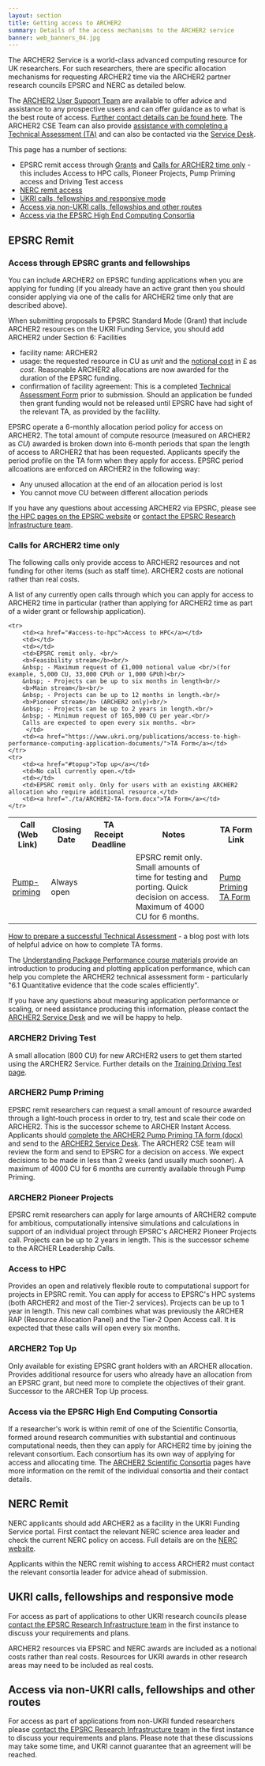 ```yaml
---
layout: section
title: Getting access to ARCHER2 
summary: Details of the access mechanisms to the ARCHER2 service
banner: web_banners_04.jpg
---
```


The ARCHER2 Service is a world-class advanced computing resource for UK researchers. For such researchers, there are specific allocation mechanisms for requesting ARCHER2 time via the ARCHER2 partner research councils EPSRC and NERC as detailed below. 

The [ARCHER2 User Support Team](mailto:support@archer2.ac.uk) are available to offer advice and assistance to any prospective users and can offer guidance as to what is the best route of access. [Further contact details can be found here](https://www.archer2.ac.uk/support-access/servicedesk.html).
The ARCHER2 CSE Team can also provide [assistance with completing a Technical Assessment (TA)](https://www.archer2.ac.uk/news/2022/08/03/technical-assessments.html "Help on completing a successful TA")  and can also be contacted via the [Service Desk](mailto:support@archer2.ac.uk). 

This page has a number of sections:

- EPSRC remit access through [Grants](#epsrc-grants) and [Calls for ARCHER2 time only](#archer2-time-calls) - this includes Access to HPC calls, Pioneer Projects, Pump Priming access and Driving Test access
- [NERC remit access](#nerc) 
- [UKRI calls, fellowships and responsive mode](#ukri-calls)
- [Access via non-UKRI calls, fellowships and other routes](#other-calls)
- [Access via the EPSRC High End Computing Consortia](#consortia)

<!-- TODO: add section "Which access route should I choose" -->

<a id="epsrc"></a>
## EPSRC Remit

<a id="epsrc-grants"></a>
### Access through EPSRC grants and fellowships
You can include ARCHER2 on EPSRC funding applications when you are applying for funding (if you already have an
active grant then you should consider applying via one of the calls for ARCHER2 time only that are described
above).

When submitting proposals to EPSRC Standard Mode (Grant) that include ARCHER2 resources on the UKRI Funding Service, you should add ARCHER2  under Section 6: Facilities

- facility name: ARCHER2
- usage: the requested resource in CU as *unit* and the [notional cost](http://www.archer2.ac.uk/support-access/cu-calc.html#cu-rates-and-costs) in £ as *cost*. Reasonable ARCHER2 allocations are
now awarded for the duration of the EPSRC funding. 
- confirmation of facility agreement: This is a completed [Technical Assessment Form](ta/ARCHER2-TA-form.docx)   prior to submission.  Should an application be funded then grant funding would not be released until EPSRC have had sight of the relevant TA, as provided by the facililty. 




EPSRC operate a 6-monthly allocation period policy for access on ARCHER2. The total amount of compute resource
(measured on ARCHER2 as *CU*) awarded is broken down into 6-month periods that span the length of  access to ARCHER2
that has been requested. Applicants specify the period profile on the TA form when they apply for access.
EPSRC period allcoations are enforced on ARCHER2 in the following way: 

- Any unused allocation at the end of an allocation period is lost  
- You cannot move CU between different allocation periods

If you have any questions about accessing ARCHER2 via EPSRC, please see
[the HPC pages on the EPSRC website](https://epsrc.ukri.org/research/facilities/hpc/) or
[contact the EPSRC Research Infrastructure team](mailto:researchinfrastructure@epsrc.ukri.org).

<a id="archer2-time-calls"></a>
### Calls for ARCHER2 time only
The following calls only provide access to ARCHER2 resources and not funding for other items (such
as staff time). ARCHER2 costs are notional rather than real costs.

A list of any currently open calls through which you can apply for access to ARCHER2 time in particular (rather than applying for ARCHER2 time as part of a wider grant or fellowship application).

<table>
	<tr>
		<th >Call (Web Link)</th>
		<th >Closing Date</th>
		<th >TA Receipt Deadline</th>
		<th >Notes</th>
		<th >TA Form Link</th>
	</tr>
	<tr>
		<td><a href="#pump-priming">Pump-priming</a></td>
		<td>Always open</td>
		<td></td>
		<td>EPSRC remit only. Small amounts of time for testing and porting. Quick decision on access. Maximum of 4000 CU for 6 months.</td>
		<td><a href="./ta/ARCHER2-PumpPriming-form.docx">Pump Priming TA Form</a></td>
	</tr>

	<tr>
		<td><a href="#access-to-hpc">Access to HPC</a></td>
		<td></td>
		<td></td>
		<td>EPSRC remit only. <br/>
		<b>Feasibility stream</b><br/>
		&nbsp; - Maximum request of £1,000 notional value <br/>(for example, 5,000 CU, 33,000 CPUh or 1,000 GPUh)<br/>
		&nbsp; - Projects can be up to six months in length<br/>
		<b>Main stream</b><br/>
		&nbsp; - Projects can be up to 12 months in length.<br/>
		<b>Pioneer stream</b> (ARCHER2 only)<br/>
		&nbsp; - Projects can be up to 2 years in length.<br/>
		&nbsp; - Minimum request of 165,000 CU per year.<br/>
		Calls are expected to open every six months. <br>
		 </td>
		<td><a href="https://www.ukri.org/publications/access-to-high-performance-computing-application-documents/">TA Form</a></td>
	</tr>
	<tr>
		<td><a href="#topup">Top up</a></td>
		<td>No call currently open.</td>
		<td></td>
		<td>EPSRC remit only. Only for users with an existing ARCHER2 allocation who require additional resource.</td>
		<td><a href="./ta/ARCHER2-TA-form.docx">TA Form</a></td>
	</tr>
</table>

[How to prepare a successful Technical Assessment](https://www.archer2.ac.uk/news/2022/08/03/technical-assessments.html) - a blog post with lots of helpful advice on how to complete TA forms.

The [Understanding Package Performance course materials](https://www.archer2.ac.uk/training/courses/211028-package-performance/#materials) provide an introduction to producing and plotting application performance, which can help you complete the ARCHER2 technical assessment form - particularly "6.1 Quantitative evidence that the code scales efficiently". 

If you have any questions about measuring application performance or scaling, or need assistance producing this information, please contact the [ARCHER2 Service Desk](mailto:support@archer2.ac.uk) and we will be happy to help.

<a id="driving-test"></a>
### ARCHER2 Driving Test

A small allocation (800 CU) for new ARCHER2 users to get them started using the ARCHER2 Service.  Further details on the [Training Driving Test page](https://www.archer2.ac.uk/training/driving-test.html).


<a id="pump-priming"></a>
### ARCHER2 Pump Priming

EPSRC remit researchers can request a small amount of resource awarded through a light-touch process in order to try, test and scale their code on ARCHER2. This is the successor scheme to ARCHER Instant Access. Applicants should [complete the ARCHER2 Pump Priming TA form (docx)](ta/ARCHER2-PumpPriming-form.docx) and send to the [ARCHER2 Service Desk](mailto:support@archer2.ac.uk). The ARCHER2 CSE team will review the form and send to EPSRC for a decision on access. We expect decisions to be made in less than 2 weeks (and usually much sooner). A maximum of 4000 CU for 6 months are currently available through Pump Priming.


<a id="pioneer-projects"></a>
### ARCHER2 Pioneer Projects
EPSRC remit researchers can apply for large amounts of ARCHER2 compute for ambitious, computationally intensive simulations and calculations in support of an individual project through EPSRC's ARCHER2 Pioneer Projects call.  Projects can be up to 2 years in length.  This is the successor scheme to the ARCHER Leadership Calls.

<a id="access-to-hpc"></a>
### Access to HPC
Provides an open and relatively flexible route to computational support for projects in EPSRC remit.
You can apply for access to EPSRC's HPC systems (both ARCHER2 and most of the Tier-2 services). Projects can be up to 1 year in length. This new call combines what was previously the ARCHER RAP (Resource Allocation Panel) and the Tier-2 Open Access call. It is expected that these calls will open every six months.


<a id="topup"></a>
### ARCHER2 Top Up
Only available for existing EPSRC grant holders with an ARCHER allocation. Provides additional resource for users who already have an allocation from an EPSRC grant, but need more to complete the objectives of their grant. Successor to the ARCHER Top Up process.

<a id="consortia"></a>
### Access via the EPSRC High End Computing Consortia
If a researcher's work is within remit of one of the Scientific Consortia, formed around research communities with substantial and continuous computational needs, then they can apply for ARCHER2 time by joining the relevant consortium. Each consortium has its own way of applying for access and allocating time. The [ARCHER2 Scientific Consortia](https://www.archer2.ac.uk/research/consortia/) pages have more information on the remit of the individual consortia and their contact details. 

<a id="nerc"></a>
## NERC Remit
NERC applicants should add ARCHER2 as a facility in the UKRI Funding Service portal.  First contact the relevant NERC science area leader and check the
current NERC policy on access. Full details are on the [NERC website](https://www.ukri.org/councils/nerc/facilities-and-resources/find-a-nerc-facility-or-resource/applying-to-use-high-performance-computing-services/). 

Applicants within the NERC remit wishing to access ARCHER2 must contact the relevant consortia leader for advice ahead of submission. 


<a id="ukri-calls"></a>
## UKRI calls, fellowships and responsive mode
For access as part of applications to other UKRI research councils please
[contact the EPSRC Research Infrastructure team](mailto:researchinfrastructure@epsrc.ukri.org) in the first
instance to discuss your requirements and plans. 

ARCHER2 resources via EPSRC and NERC awards are included as a notional costs rather than real costs. Resources for 
UKRI awards in other research areas may need to be included as real costs. 


<a id="other-calls"></a>
## Access via non-UKRI calls, fellowships and other routes

For access as part of applications from non-UKRI funded researchers please
[contact the EPSRC Research Infrastructure team](mailto:researchinfrastructure@epsrc.ukri.org) in the first instance to 
discuss your requirements and plans. Please note that these discussions may take some time, and UKRI cannot guarantee that an agreement will be reached. 

<!-- TODO: add industry access details -->


<!--
<a id="prace"></a>
## Access via PRACE

[PRACE](https://prace-ri.eu/) is a pan-European infrastructure that provides access to HPC systems hosted across Europe. PRACE runs a number of different calls through which researchers can gain access to HPC resources. Information on the calls is available on [the PRACE website](https://prace-ri.eu/hpc-access/).

### Guidance on access to PRACE machine for UK scientists

The UK (via EPSRC, STFC and BBSRC) are now paying around £1M a year to be members of PRACE and to get access to the PRACE machines for UK scientists. 
In order to maximise the amount of time obtained, and to help those thinking of applying, the following guidance has been developed by Sylvain Laizet and Debora Sijacki, 
who have had a lot of experience and success in applying to PRACE. Thanks to them for their help. If anyone else would like to add anything based on their experiences, 
please contact the ARCHER2 team [support@archer2.ac.uk]((mailto:support@archer2.ac.uk)). 

First of all, it may be obvious but it is very important to read all the information on the [PRACE website](https://prace-ri.eu/). The main sources of information are the User documentation pages and the Best practice guides on the PRACE website. Make yourself aware of how to apply and what the application procedures are. You might have to apply several time before being successful. The good thing is that you will be able to use the feedback from the referees to improve your application.

You need to see a PRACE proposal in a similar way as a full RCUK proposal. Do not wait until the last minute to write your proposal. Make sure that your colleagues read it and give you valuable feedback. The scientific aspect is of crucial importance. You will need to demonstrate novelty, impact and timeliness. This is the most important part of the proposal.

Building a good team with EU partners is essential (each member of the team needs to have a specific expertise). Your experience of using HPC resources in the past and how you will manage using a Tier-0 system are also very important. It is worth emphasizing if the simulation data have a legacy value: what will be shared with the scientific community and how.

Aim for big but it is important to check how much resources are available on a given system (might be risky to ask for > 40%-50% of the system's core hours). You must aim for simulations that can only be performed on Tier 0 Systems, not on Tier 1 Systems.

You will need to produce scalability plots and representative benchmarks. If you do not have representative benchmarks and data to justify the resource request you need to apply for a Preparatory Project (http://www.prace-ri.eu/prace-preparatory-access/), which allows you to port your code, to test it, and to collect all the information necessary for a full proposal.

It is important to have a detailed plan of when/how the simulations will be setup/run/data copied/stored and what are the RAM/I/O/storage requirements at any given stage. Also have a detailed project management plan: who will do what in the collaboration, how data will be shared, meeting/telecon schedule, plans for paper writing, project webpage etc.

PRACE calls are advertised on the [PRACE website](https://prace-ri.eu/).   

-->
